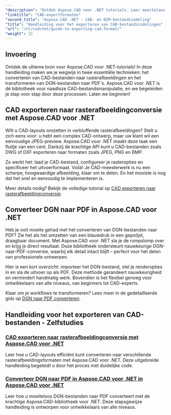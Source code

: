 ```yaml
---
"description": "Ontdek Aspose.CAD voor .NET tutorials. Leer moeiteloos CAD-bestanden exporteren, CAD converteren naar rasterafbeeldingen en DGN naar PDF transformeren."
"linktitle": "CAD-exportformaten"
"second_title": "Aspose.CAD .NET - CAD- en BIM-bestandsindeling"
"title": "Handleiding voor het exporteren van CAD-bestandsindelingen"
"url": "/nl/cad/net/guide-to-exporting-cad-format/"
"weight": 22
---
```


## Invoering

Ontdek de ultieme bron voor Aspose.CAD voor .NET-tutorials! In deze handleiding maken we je wegwijs in twee essentiële technieken: het converteren van CAD-bestanden naar rasterafbeeldingen en het transformeren van DGN-bestanden naar PDF's. Aspose.CAD voor .NET is dé bibliotheek voor naadloze CAD-bestandsmanipulatie, en we begeleiden je stap voor stap door deze processen. Laten we beginnen!

## CAD exporteren naar rasterafbeeldingconversie met Aspose.CAD voor .NET  
Wilt u CAD-layouts omzetten in verbluffende rasterafbeeldingen? Stelt u zich eens voor: u hebt een complex CAD-ontwerp, maar uw klant wil een eenvoudige JPEG-preview. Aspose.CAD voor .NET maakt deze taak een fluitje van een cent. Dankzij de krachtige API kunt u CAD-bestanden zoals DWG of DXF exporteren naar formaten zoals JPEG, PNG en BMP.  

Zo werkt het: laad je CAD-bestand, configureer je rasteropties en specificeer het uitvoerformaat. Voilà! Je CAD-meesterwerk is nu een scherpe, hoogwaardige afbeelding, klaar om te delen. En het mooiste is nog dat het snel en eenvoudig te implementeren is.  

Meer details nodig? Bekijk de volledige tutorial op [CAD exporteren naar rasterafbeeldingconversie](./export-cad-to-raster-image-conversion/).  

## Converteer DGN naar PDF in Aspose.CAD voor .NET  
Heb je ooit moeite gehad met het converteren van DGN-bestanden naar PDF? Zie het als het omzetten van een blauwdruk in een gepolijst, draagbaar document. Met Aspose.CAD voor .NET sla je de rompslomp over en krijg je direct resultaat. Deze bibliotheek ondersteunt nauwkeurige DGN-naar-PDF-conversie, waarbij elk detail intact blijft – perfect voor het delen van professionele ontwerpen.  

Hier is een kort overzicht: importeer het DGN-bestand, stel je renderopties in en sla de uitvoer op als PDF. Deze methode garandeert nauwkeurigheid en vermindert handmatig werk. Bovendien is het flexibel genoeg voor ontwikkelaars van alle niveaus, van beginners tot CAD-experts.  

Klaar om je workflows te transformeren? Lees meer in de gedetailleerde gids op [DGN naar PDF converteren](./convert-dgn-to-pdf/).  

## Handleiding voor het exporteren van CAD-bestanden - Zelfstudies
### [CAD exporteren naar rasterafbeeldingconversie met Aspose.CAD voor .NET](./export-cad-to-raster-image-conversion/)
Leer hoe u CAD-layouts efficiënt kunt converteren naar verschillende rasterafbeeldingsformaten met Aspose.CAD voor .NET. Deze uitgebreide handleiding begeleidt u door het proces met duidelijke code.
### [Converteer DGN naar PDF in Aspose.CAD voor .NET in Aspose.CAD voor .NET](./convert-dgn-to-pdf/)
Leer hoe u moeiteloos DGN-bestanden naar PDF converteert met de krachtige Aspose.CAD-bibliotheek voor .NET. Deze stapsgewijze handleiding is ontworpen voor ontwikkelaars van alle niveaus.